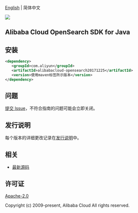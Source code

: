 [English](README.md) | 简体中文

![](https://aliyunsdk-pages.alicdn.com/icons/AlibabaCloud.svg)

## Alibaba Cloud OpenSearch SDK for Java

## 安装

```xml
<dependency>
   <groupId>com.aliyun</groupId>
   <artifactId>alibabacloud-opensearch20171225</artifactId>
   <version>使用maven标签所示版本</version>
</dependency>
```

## 问题

[提交 Issue](https://github.com/aliyun/alibabacloud-java-async-sdk/issues/new)，不符合指南的问题可能会立即关闭。

## 发行说明

每个版本的详细更改记录在[发行说明](./ChangeLog.txt)中。

## 相关

- [最新源码](https://github.com/aliyun/alibabacloud-async-java-sdk/)

## 许可证

[Apache-2.0](http://www.apache.org/licenses/LICENSE-2.0)

Copyright (c) 2009-present, Alibaba Cloud All rights reserved.
